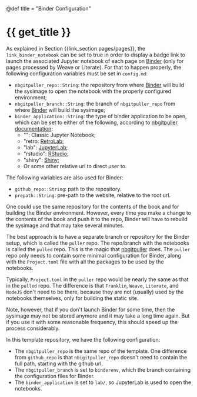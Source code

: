 @def title = "Binder Configuration"

# {{ get_title }}

As explained in Section {{link_section pages/pages}}, the `link_binder_notebook` can be set to true in order to display a badge link to launch the associated Jupyter notebook of each page on [Binder](https://mybinder.org) (only for pages processed by Weave or Literate). For that to happen properly, the following configuration variables must be set in `config.md`:

* `nbgitpuller_repo::String`: the repository from where [Binder](https://mybinder.org) will build the sysimage to open the notebook with the properly configured environment;
* `nbgitpuller_branch::String`: the branch of `nbgitpuller_repo` from where [Binder](https://mybinder.org) will build the sysimage;
* `binder_application::String`: the type of binder application to be open, which can be set to either of the following, according to [nbgitpuller documentation](https://jupyterhub.github.io/nbgitpuller/index.html):
    * "": Classic Jupyter Notebook;
    * "retro: [RetroLab](https://github.com/jupyterlab/retrolab);
    * "lab": [JupyterLab](https://github.com/jupyterlab/jupyterlab);
    * "rstudio": [RStudio](https://docs.rstudio.com/connect/user/jupyter-notebook/);
    * "shiny": [Shiny](https://docs.rstudio.com/connect/user/shiny/);
    * Or some other relative url to direct user to.

The following variables are also used for Binder:

* `github_repo::String`: path to the repository.
* `prepath::String`: pre-path to the website, relative to the root url.

One could use the same repository for the contents of the book and for building the Binder environment. However, every time you make a change to the contents of the book and push it to the repo, Binder will have to rebuild the sysimage and that may take several minutes.

The best approach is to have a separate branch or repository for the Binder setup, which is called the `puller` repo. The repo/branch with the notebooks is called the `pulled` repo. This is the magic that [nbgitpuller](https://jupyterhub.github.io/nbgitpuller) does. The `puller` repo only needs to contain some minimal configuration for Binder, along with the `Project.toml` file with all the packages to be used by the notebooks.

Typically, `Project.toml` in the `puller` repo would be nearly the same as that in the `pulled` repo. The difference is that `Franklin`, `Weave`, `Literate`, and `NodeJS` don't need to be there, because they are not (usually) used by the notebooks themselves, only for building the static site.

Note, however, that if you don't launch Binder for some time, then the sysimage may not be stored anymore and it may take a long time again. But if you use it with some reasonable frequency, this should speed up the process considerably.

In this template repository, we have the following configuration:

* The `nbgitpuller_repo` is the same repo of the template. One difference from `github_repo` is that `nbigitpuller_repo` doesn't need to contain the full path, starting with the github url.
* The `nbgitpuller_branch` is set to `binderenv`, which the branch containing the configuration files for Binder.
* The `binder_application` is set to `lab/`, so JupyterLab is used to open the notebooks.
